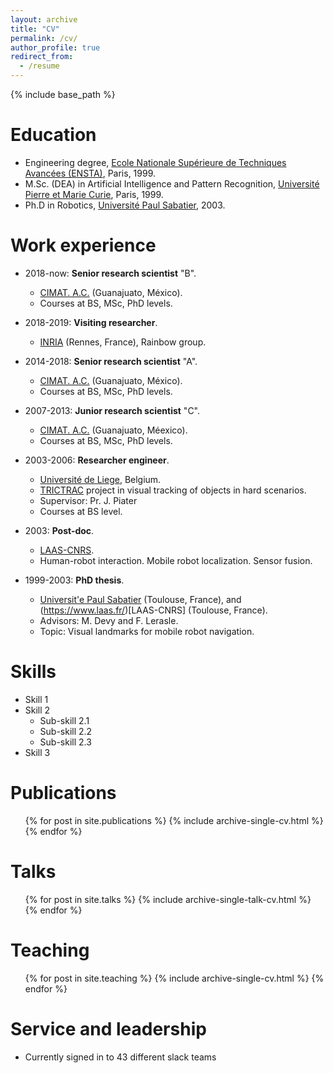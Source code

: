 ```yaml
---
layout: archive
title: "CV"
permalink: /cv/
author_profile: true
redirect_from:
  - /resume
---
```


{% include base_path %}

Education
======
* Engineering degree, [Ecole Nationale Supérieure de Techniques Avancées (ENSTA)](https://www.ensta.fr), Paris, 1999.
* M.Sc. (DEA) in Artificial Intelligence and Pattern Recognition, [Université Pierre et Marie Curie](https://www.upmc.fr), Paris, 1999.
* Ph.D in Robotics, [Université Paul Sabatier](https://www.univ-tlse3.fr/), 2003.

Work experience
======
* 2018-now: **Senior research scientist** "B".
  * [CIMAT. A.C.](https://www.cimat.mx) (Guanajuato, México).
  * Courses at BS, MSc, PhD levels.

* 2018-2019: **Visiting researcher**.
  * [INRIA](https://www.inria.fr/en/centre/rennes) (Rennes, France), Rainbow group.

* 2014-2018: **Senior research scientist** "A".
  * [CIMAT. A.C.](https://www.cimat.mx) (Guanajuato, México).
  * Courses at BS, MSc, PhD levels.

* 2007-2013: **Junior research scientist** "C".
  * [CIMAT. A.C.](http://www.cimat.mx) (Guanajuato, Méexico).
  * Courses at BS, MSc, PhD levels.

* 2003-2006: **Researcher engineer**.
  * [Université de Liege](http://www.ulg.ac.be/), Belgium.
  * [TRICTRAC](http://www.multitel.be/trictrac/) project  in visual tracking of objects in hard scenarios.
  * Supervisor: Pr. J. Piater
  * Courses at BS level.

* 2003: **Post-doc**.  
  * [LAAS-CNRS](https://www.laas.fr/).
  * Human-robot interaction. Mobile robot localization. Sensor fusion.

* 1999-2003: **PhD thesis**.
  * [Universit\'e Paul Sabatier](www.univ-tlse3.fr/) (Toulouse, France), and  (https://www.laas.fr/)[LAAS-CNRS] (Toulouse, France).
  * Advisors: M. Devy  and F. Lerasle.
  * Topic: Visual landmarks for mobile robot navigation.

Skills
======
* Skill 1
* Skill 2
  * Sub-skill 2.1
  * Sub-skill 2.2
  * Sub-skill 2.3
* Skill 3

Publications
======
  <ul>{% for post in site.publications %}
    {% include archive-single-cv.html %}
  {% endfor %}</ul>

Talks
======
  <ul>{% for post in site.talks %}
    {% include archive-single-talk-cv.html %}
  {% endfor %}</ul>

Teaching
======
  <ul>{% for post in site.teaching %}
    {% include archive-single-cv.html %}
  {% endfor %}</ul>

Service and leadership
======
* Currently signed in to 43 different slack teams
